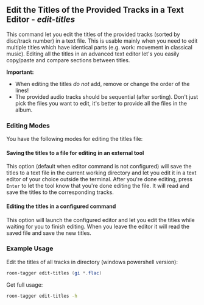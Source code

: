 ## Edit the Titles of the Provided Tracks in a Text Editor - _edit-titles_

This command let you edit the titles of the provided tracks (sorted by
disc/track number) in a text file. This is usable mainly when you need to edit
multiple titles which have identical parts (e.g. work: movement in classical
music). Editing all the titles in an advanced text editor let's you easily
copy/paste and compare sections between titles.

**Important:**

* When editing the titles *do not* add, remove or change the order of the lines!
* The provided audio tracks should be sequential (after sorting). Don't just
  pick the files you want to edit, it's better to provide all the files in the
  album.

### Editing Modes

You have the following modes for editing the titles file:

#### Saving the titles to a file for editing in an external tool

This option (default when editor command is not configured) will save the titles
to a text file in the current working directory and let you edit it in a text
editor of your choice outside the terminal. After you're done editing, press
`Enter` to let the tool know that you're done editing the file. It will read and
save the titles to the corresponding tracks.

#### Editing the titles in a configured command

This option will launch the configured editor and let you edit the titles while
waiting for you to finish editing. When you leave the editor it will read the
saved file and save the new titles.

### Example Usage

Edit the titles of all tracks in directory (windows powershell version):

```powershell
roon-tagger edit-titles (gi *.flac)
```

Get full usage:

```bash
roon-tagger edit-titles -h
```
